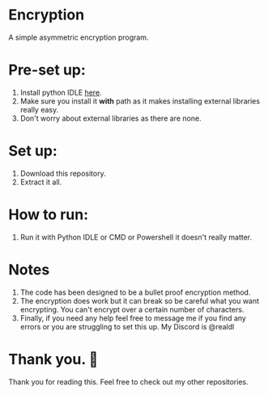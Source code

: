 # Encryption
A simple asymmetric encryption program.

# Pre-set up:
1. Install python IDLE [here](https://www.python.org/downloads/).
2. Make sure you install it **with** path as it makes installing external libraries really easy.
3. Don't worry about external libraries as there are none.

# Set up:
1. Download this repository.
2. Extract it all.

# How to run:
1. Run it with Python IDLE or CMD or Powershell it doesn't really matter.

# Notes
1. The code has been designed to be a bullet proof encryption method.
2. The encryption does work but it can break so be careful what you want encrypting. You can't encrypt over a certain number of characters.
3. Finally, if you need any help feel free to message me if you find any errors or you are struggling to set this up. My Discord is @realdl

# Thank you. 🙏
Thank you for reading this. Feel free to check out my other repositories.
